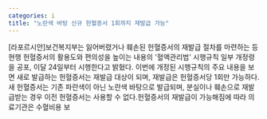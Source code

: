 ```yaml
---
categories: i
title: "노란색 바탕 신규 헌혈증서 1회까지 재발급 가능"
---
```

[라포르시안]보건복지부는 잃어버렸거나 훼손된 헌혈증서의 재발급 절차를 마련하는 등 현행 헌혈증서의 활용도와 편의성을 높이는 내용의 &#39;혈액관리법&#39; 시행규칙 일부 개정령을 공포, 이달 24일부터 시행한다고 밝혔다. 이번에 개정된 시행규칙의 주요 내용을 보면 새로 발급하는 헌혈증서는 재발급 대상이 되며, 재발급은 헌혈증서당 1회만 가능하다. 새 헌혈증서는 기존 파란색이 아닌 노란색 바탕으로 발급되며, 분실이나 훼손으로 재발급받는 경우 이전 헌혈증서는 사용할 수 없다.헌혈증서의 재발급이 가능해짐에 따라 의료기관은 수혈비용 보